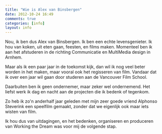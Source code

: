 ```yaml
---
title: "Wie is Alex van Binsbergen"
date: 2012-10-24 16:49
comments: true
categories: [info]
layout: info
---
```

Nou, ik ben dus Alex van Binsbergen. Ik ben een echte levensgenieter. Ik hou van koken, uit eten gaan, feesten, en films maken. Momenteel ben ik aan het afstuderen in de richting Communicatie en MultiMedia design in Arnhem. Maar als ik een paar jaar in de toekomst kijk, dan wil ik nog veel beter worden in het maken, maar vooral ook het regisseren van film. Vandaar dat ik over een jaar wil gaan door studeren aan de Vancouver Film School.Daarbuiten ben ik geen ondernemer, maar zeker wel ondernemend. Het liefst werk ik dag en nacht aan de projecten die ik bedenk of tegenkom. Zo heb ik zo'n anderhalf jaar geleden met mijn zeer goede vriend Alphonso Steverink een speelfilm gemaakt, zonder dat we eigenlijk ook maar iets wisten van film.Ik hou dus van uitdagingen, en het bedenken, organiseren en produceren van Working the Dream was voor mij de volgende stap.